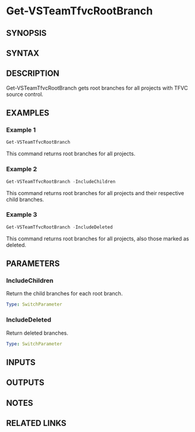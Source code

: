<!-- #include "./common/header.md" -->

# Get-VSTeamTfvcRootBranch

## SYNOPSIS

<!-- #include "./synopsis/Get-VSTeamTfvcRootBranch.md" -->

## SYNTAX

## DESCRIPTION

Get-VSTeamTfvcRootBranch gets root branches for all projects with TFVC source control.

## EXAMPLES

### Example 1

```powershell
Get-VSTeamTfvcRootBranch
```

This command returns root branches for all projects.

### Example 2

```powershell
Get-VSTeamTfvcRootBranch -IncludeChildren
```

This command returns root branches for all projects and their respective child branches.

### Example 3

```powershell
Get-VSTeamTfvcRootBranch -IncludeDeleted
```

This command returns root branches for all projects, also those marked as deleted.

## PARAMETERS

### IncludeChildren

Return the child branches for each root branch.

```yaml
Type: SwitchParameter
```

### IncludeDeleted

Return deleted branches.

```yaml
Type: SwitchParameter
```

## INPUTS

## OUTPUTS

## NOTES

<!-- #include "./common/prerequisites.md" -->

## RELATED LINKS

<!-- #include "./common/related.md" -->
